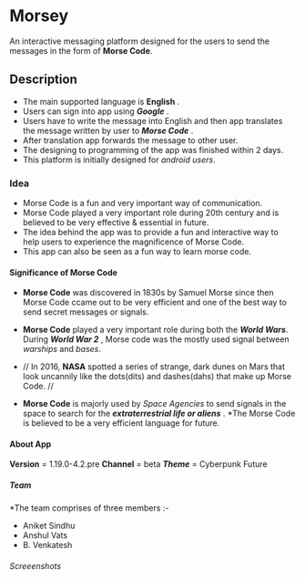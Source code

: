 # Morsey

An interactive messaging platform designed for the users to send the messages in the form of **Morse Code**. 

## Description
* The main supported language is **English** . 
* Users can sign into app using ***Google*** .
* Users have to write the message into English and then app translates the message written by user to ***Morse Code*** . 
* After translation app forwards the message to other user.
* The designing to programming of the app was finished within 2 days.
* This platform is initially designed for *android users*.

### Idea

* Morse Code is a fun and very important way of communication.
* Morse Code played a very important role during 20th century and is believed to be very effective & essential in future.
* The idea behind the app was to provide a fun and interactive way to help users to experience the magnificence of Morse Code.
* This app can also be seen as a fun way to learn morse code.

#### Significance of Morse Code

* **Morse Code** was discovered in 1830s by Samuel Morse since then Morse Code ccame out to be very efficient and one of the best way to
send secret messages or signals.

* **Morse Code** played a very important role during both the ***World Wars***.
During ***World War 2*** , Morse code was the mostly used signal between *warships* and *bases*.
* // In 2016, **NASA** spotted a series of strange, dark dunes on Mars that look uncannily like 
the dots(dits) and dashes(dahs) that make up
Morse Code. //
 * **Morse Code** is majorly used by *Space Agencies* to send signals in the space to search for the ***extraterrestrial life or aliens*** .
 *The Morse Code is believed to be a very efficient language for future.

#### About App
**Version** = 1.19.0-4.2.pre
**Channel** = beta
***Theme*** = Cyberpunk Future


##### Team

*The team comprises of three members :-
* Aniket Sindhu
* Anshul Vats
* B. Venkatesh

###### Screeenshots



